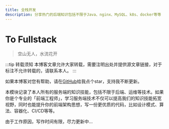 ```yaml
---
title: 全栈开发
description: 分享热门的后端知识包括不限于Java、nginx、MySQL、k8s、docker等等
---
```


# To Fullstack

>空山无人，水流花开

:::tip 转载须知
本博客文章允许大家转载，需要注明出处并提供源文章链接，对于标注不允许转载的，请联系本人。
:::

如果本博客对您有帮助，请在[GitHub](https://github.com/ihengshuai/blog)给我点个star，支持我不断更新。

本模块记录了本人所有的服务端的知识技能，包括不限于后端、运维等技术。如果你是个专业的「前端工程师」，学习服务端技术不仅可以提高我们的知识技能拓宽视野，同时也能提升你的前端架构思想，写一份更优质的代码，比如设计模式、算法、容器化、CI/CD等等。

由于工作原因，写作时间有限，尽力更新中...


<Gitalk />